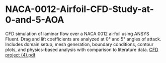 # NACA-0012-Airfoil-CFD-Study-at-0-and-5-AOA
CFD simulation of laminar flow over a NACA 0012 airfoil using ANSYS Fluent. Drag and lift coefficients are analyzed at 0° and 5° angles of attack. Includes domain setup, mesh generation, boundary conditions, contour plots, and physics-based analysis with comparison to literature data.
[CFD project (4).pdf](https://github.com/user-attachments/files/20076365/CFD.project.4.pdf)
